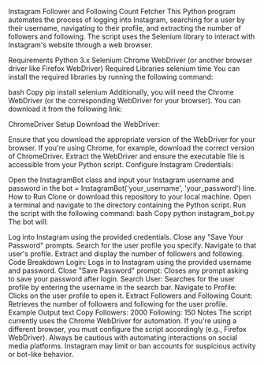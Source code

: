 Instagram Follower and Following Count Fetcher
This Python program automates the process of logging into Instagram, searching for a user by their username, navigating to their profile, and extracting the number of followers and following. The script uses the Selenium library to interact with Instagram's website through a web browser.

Requirements
Python 3.x
Selenium
Chrome WebDriver (or another browser driver like Firefox WebDriver)
Required Libraries
selenium
time
You can install the required libraries by running the following command:

bash
Copy
pip install selenium
Additionally, you will need the Chrome WebDriver (or the corresponding WebDriver for your browser). You can download it from the following link:

ChromeDriver
Setup
Download the WebDriver:

Ensure that you download the appropriate version of the WebDriver for your browser. If you're using Chrome, for example, download the correct version of ChromeDriver.
Extract the WebDriver and ensure the executable file is accessible from your Python script.
Configure Instagram Credentials:

Open the InstagramBot class and input your Instagram username and password in the bot = InstagramBot('your_username', 'your_password') line.
How to Run
Clone or download this repository to your local machine.
Open a terminal and navigate to the directory containing the Python script.
Run the script with the following command:
bash
Copy
python instagram_bot.py
The bot will:

Log into Instagram using the provided credentials.
Close any "Save Your Password" prompts.
Search for the user profile you specify.
Navigate to that user's profile.
Extract and display the number of followers and following.
Code Breakdown
Login: Logs in to Instagram using the provided username and password.
Close "Save Password" prompt: Closes any prompt asking to save your password after login.
Search User: Searches for the user profile by entering the username in the search bar.
Navigate to Profile: Clicks on the user profile to open it.
Extract Followers and Following Count: Retrieves the number of followers and following for the user profile.
Example Output
text
Copy
Followers: 2000
Following: 150
Notes
The script currently uses the Chrome WebDriver for automation. If you're using a different browser, you must configure the script accordingly (e.g., Firefox WebDriver).
Always be cautious with automating interactions on social media platforms. Instagram may limit or ban accounts for suspicious activity or bot-like behavior. 
